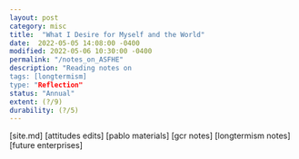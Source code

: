 ```yaml
---
layout: post
category: misc
title:  "What I Desire for Myself and the World"
date:  2022-05-05 14:08:00 -0400
modified: 2022-05-06 10:30:00 -0400
permalink: "/notes_on_ASFHE"
description: "Reading notes on 
tags: [longtermism]
type: "Reflection"
status: "Annual"
extent: (?/9)
durability: (?/5)
---
```


[site.md]
[attitudes edits]
[pablo materials]
[gcr notes]
[longtermism notes]
[future enterprises]